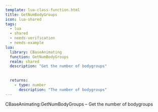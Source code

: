 ```yaml
---
template: lua-class-function.html
title: GetNumBodyGroups
icon: lua-shared
tags:
  - lua
  - shared
  - needs-verification
  - needs-example
lua:
  library: CBaseAnimating
  function: GetNumBodyGroups
  realm: shared
  description: "Get the number of bodygroups"
  
  
  returns:
    - type: number
      description: "The number of bodygroups"
---
```


<div class="lua__search__keywords">
CBaseAnimating:GetNumBodyGroups &#x2013; Get the number of bodygroups
</div>
